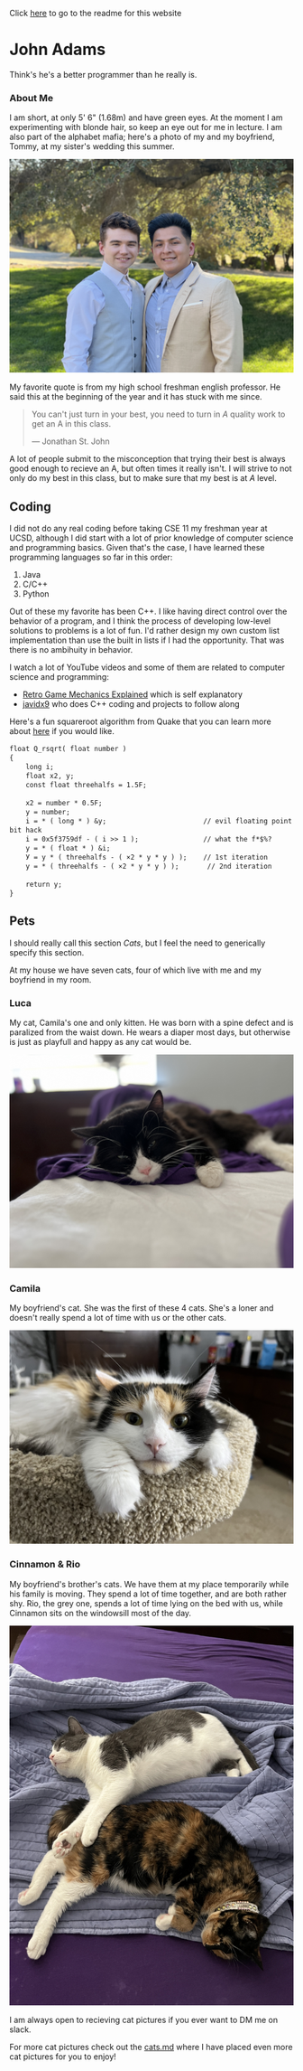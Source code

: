 Click [here](./README.md) to go to the readme for this website
# John Adams
Think's he's a better programmer than he really is.

### About Me

I am short, at only 5' 6" (1.68m) and have green eyes. At the moment I am experimenting with blonde hair, so keep an eye out for me in lecture. I am also part of the alphabet mafia; here's a photo of my and my boyfriend, Tommy, at my sister's wedding this summer.

![John and his boyfriend Tommy](./assets/images/John_Tommy.JPG)

My favorite quote is from my high school freshman english professor. He said this at the beginning of the year and it has stuck with me since.

> You can't just turn in your best, you need to turn in _A_ quality work
> to get an A in this class.
> 
> — Jonathan St. John

A lot of people submit to the misconception that trying their best is always good enough to recieve an A, but often times it really isn't. I will strive to not only do my best in this class, but to make sure that my best is at _A_ level.

## Coding

I did not do any real coding before taking CSE 11 my freshman year at UCSD, although I did start with a lot of prior knowledge of computer science and programming basics. Given that's the case, I have learned these programming languages so far in this order:

1. Java
2. C/C++
3. Python

Out of these my favorite has been C++. I like having direct control over the behavior of a program, and I think the process of developing low-level solutions to problems is a lot of fun. I'd rather design my own custom list implementation than use the built in lists if I had the opportunity. That was there is no ambihuity in behavior.

I watch a lot of YouTube videos and some of them are related to computer science and programming:

- [Retro Game Mechanics Explained](https://www.youtube.com/channel/UCwRqWnW5ZkVaP_lZF7caZ-g) which is self explanatory
- [javidx9](https://www.youtube.com/c/javidx9) who does C++ coding and projects to follow along

Here's a fun squareroot algorithm from Quake that you can learn more about [here](https://youtu.be/p8u_k2LIZyo) if you would like.

```
float Q_rsqrt( float number )
{
    long i;
    float x2, y;
    const float threehalfs = 1.5F;

    x2 = number * 0.5F;
    y = number;
    i = * ( long * ) &y;                        // evil floating point bit hack
    i = 0x5f3759df - ( i >> 1 );                // what the f*$%?
    y = * ( float * ) &i;
    У = y * ( threehalfs - ( ×2 * y * y ) );    // 1st iteration
    у = * ( threehalfs - ( ×2 * y * y ) );       // 2nd iteration

    return y;
}
```

## Pets

I should really call this section _Cats_, but I feel the need to generically specify this section.

At my house we have seven cats, four of which live with me and my boyfriend in my room.

### Luca
My cat, Camila's one and only kitten. He was born with a spine defect and is paralized from the waist down. He wears a diaper most days, but otherwise is just as playfull and happy as any cat would be.

![Luca, a Long Hair Tuxedo Cat](./assets/images/Luca.JPG)

### Camila
My boyfriend's cat. She was the first of these 4 cats. She's a loner and doesn't really spend a lot of time with us or the other cats.

![Camila, a Long Hair Tabby Cat](./assets/images/Camila.jpeg)

### Cinnamon & Rio
My boyfriend's brother's cats. We have them at my place temporarily while his family is moving. They spend a lot of time together, and are both rather shy. Rio, the grey one, spends a lot of time lying on the bed with us, while Cinnamon sits on the windowsill most of the day.

![Cinnamon and Rio, two short hair cats, lying on a bed together](./assets/images/Cinnamon_Rio.JPG)

I am always open to recieving cat pictures if you ever want to DM me on slack.

For more cat pictures check out the [cats.md](./cats.md) where I have placed even more cat pictures for you to enjoy!
